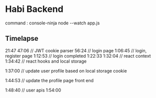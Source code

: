 # Habi Backend

command : console-ninja node --watch app.js

## Timelapse
21:47
47:06 // JWT cookie parser
56:24 // login page
1:06:45 // login, register page
1:12:53 // login completed
1:22:33
1:32:04 // react context
1:34:42 // react hooks and local storage

1:37:00 // update user profile based on local storage cookie

1:44:53 // update the profile page front end

1:48:40 // user apis
1:54:00